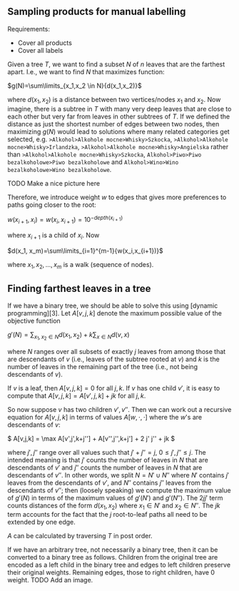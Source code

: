 Sampling products for manual labelling
--------------------------------------

Requirements:
* Cover all products
* Cover all labels



Given a tree $T$, we want to find a subset $N$ of $n$ leaves that are the farthest apart. I.e., we want to find $N$ that maximizes function:

$g(N)=\sum\limits_{x_1,x_2 \in N}{d(x_1,x_2)}$  

where $d(x_1, x_2)$ is a distance between two vertices/nodes $x_1$ and $x_2$. Now imagine, there is a subtree in $T$ with many very deep leaves that are close to each other but very far from leaves in other subtrees of $T$. If we defined the distance as just the shortest number of edges between two nodes, then maximizing $g(N)$ would lead to solutions where many related categories get selected, e.g. `>Alkohol>Alkohole mocne>Whisky>Szkocka`, `>Alkohol>Alkohole mocne>Whisky>Irlandzka`, `>Alkohol>Alkohole mocne>Whisky>Angielska` rather than `>Alkohol>Alkohole mocne>Whisky>Szkocka`, `Alkohol>Piwo>Piwo bezalkoholowe>Piwo bezalkoholowe` and `Alkohol>Wino>Wino bezalkoholowe>Wino bezalkoholowe`. 

TODO Make a nice picture here

Therefore, we introduce weight $w$ to edges that gives more preferences to paths going closer to the root:

$w(x_{i+1}, x_i) = w(x_i, x_{i+1})=10^{-depth(x_{i+1})}$  

where $x_{i+1}$ is a child of $x_i$. Now

$d(x_1, x_m)=\sum\limits_{i=1}^{m-1}{w(x_i,x_{i+1})}$  

where $x_1, x_2, ..., x_m$ is a walk (sequence of nodes).

Finding farthest leaves in a tree
---------------------------------


If we have a binary tree, we should be able to solve this using [dynamic programming][3].  Let $A[v,j,k]$ denote the maximum possible value of the objective function

$g'(N) = \sum_{x_1,x_2 \in N} d(x_1,x_2) + k \sum_{x \in N} d(v,x)$

where $N$ ranges over all subsets of exactly $j$ leaves from among those that are descendants of $v$ (i.e., leaves of the subtree rooted at $v$) and $k$ is the number of leaves in the remaining part of the tree (i.e., not being descendants of $v$).

If $v$ is a leaf, then $A[v,j,k]=0$ for all $j,k$. If $v$ has one child $v'$, it is easy to compute that $A[v,j,k]=A[v',j,k] + jk$ for all $j,k$.

So now suppose $v$ has two children $v',v''$.  Then we can work out a recursive equation for $A[v,j,k]$ in terms of values $A[w,\cdot,\cdot]$ where the $w$'s are descendants of $v$:


$
A[v,j,k] = \max A[v',j',k+j''] + A[v'',j'',k+j'] + 2 j' j'' + jk
$

where $j',j''$ range over all values such that $j'+j'' = j$, $0 \le j',j'' \le j$.  The intended meaning is that $j'$ counts the number of leaves in $N$ that are descendants of $v'$ and $j''$ counts the number of leaves in $N$ that are descendants of $v''$.  In other words, we split $N=N' \cup N''$ where $N'$ contains $j'$ leaves from the descendants of $v'$, and $N''$ contains $j''$ leaves from the descendants of $v''$; then (loosely speaking) we compute the maximum value of $g'(N)$ in terms of the maximum values of $g'(N')$ and $g'(N'')$.  The $2jj'$ term counts distances of the form $d(x_1,x_2)$ where $x_1 \in N'$ and $x_2 \in N''$.  The $jk$ term accounts for the fact that the $j$ root-to-leaf paths all need to be extended by one edge.

$A$ can be calculated by traversing $T$ in post order.

If we have an arbitrary tree, not necessarily a binary tree, then it can be converted to a binary tree as follows. Children from the original tree are encoded as a left child in the binary tree and edges to left children preserve their original weights. Remaining edges, those to right children, have 0 weight. TODO Add an image.



